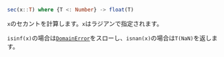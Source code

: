 ```julia
sec(x::T) where {T <: Number} -> float(T)
```

`x`のセカントを計算します。`x`はラジアンで指定されます。

`isinf(x)`の場合は[`DomainError`](@ref)をスローし、`isnan(x)`の場合は`T(NaN)`を返します。
